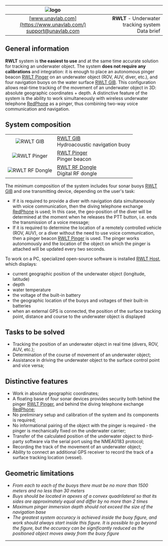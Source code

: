 | ![logo](https://ucnl.github.io/documentation/sm_logo.png) |  |
| :---: | ---: |
| [www.unavlab.com](https://www.unavlab.com/) <br/> [support@unavlab.com](mailto:support@unavlab.com) | **RWLT** - Underwater tracking system <br/> Data brief|

<div style="page-break-after: always;"></div>

## General information
**RWLT** system is **the easiest to use** and at the same time accurate solution for tracking an underwater object. The system **does not require any calibrations** and integration: it is enough to place an autonomous pinger beacon [RWLT Pinger](RWLT_Pinger_Specification_en.md) on an underwater object (ROV, AUV, diver, etc.), and four navigation buoys on the water surface [RWLT GIB](RWLT_GIB_Specification_en.md). This configuration allows real-time tracking of the movement of an underwater object in 3D: absolute geographic coordinates + depth.
A distinctive feature of the system is the ability to work simultaneously with wireless underwater telephone [RedPhone](https://docs.unavlab.com/documentation/EN/RedPhone/RedPhone_Specification_en.html) as a pinger, thus combining two-way voice communication and navigation.

<div style="page-break-after: always;"></div>

## System composition

|  |  |
| :---: | :--- |
| ![RWLT GIB](https://ucnl.github.io/documentation/RWLT_GIB.png) | [RWLT GIB](RWLT_GIB_Specification_en.md) <br/> Hydroacoustic navigation buoy |
| ![RWLT Pinger](https://ucnl.github.io/documentation/RWLT_Pinger.png) | [RWLT Pinger](RWLT_Pinger_Specification_en.md) <br/> Pinger beacon |
| ![RWLT RF Dongle](https://ucnl.github.io/documentation/RWLT_RF_Dongle.png) | [RWLT RF Dongle](RWLT_RF_Dongle_Specification_en.md) <br/> Digital RF dongle |

The minimum composition of the system includes four sonar buoys [RWLT GIB](RWLT_GIB_Specification_en.md) and one transmitting device, depending on the user's task:
* If it is required to provide a diver with navigation data simultaneously with voice communication, then the diving telephone exchange [RedPhone](https://docs.unavlab.com/documentation/EN/RedPhone/RedPhone_Specification_en.html) is used; In this case, the geo-position of the diver will be determined at the moment when he releases the PTT button, i.e. ends the transmission of a voice message;
* If it is required to determine the location of a remotely controlled vehicle (ROV, AUV), or a diver without the need to use voice communication, then a pinger beacon [RWLT Pinger](RWLT_Pinger_Specification_en.md) is used. The pinger works autonomously and the location of the object on which the pinger is attached will be updated every two seconds.

To work on a PC, specialized open-source software is installed [RWLT Host](https://github.com/ucnl/RWLT_Host), which displays:
- current geographic position of the underwater object (longitude, latitude)
- depth
- water temperature
- the voltage of the built-in battery
- the geographic location of the buoys and voltages of their built-in batteries
- when an external GPS is connected, the position of the surface tracking point, distance and course to the underwater object is displayed

<div style="page-break-after: always;"></div>

## Tasks to be solved
* Tracking the position of an underwater object in real time (divers, ROV, AUV, etc.);
* Determination of the course of movement of an underwater object;
* Assistance in driving the underwater object to the surface control point and vice versa;

<div style="page-break-after: always;"></div>

## Distinctive features
* Work in absolute geographic coordinates;
* A floating base of four sonar devices provides security both behind the pinger [RWLT Pinger](RWLT_Pinger_Specification_en.md), and behind the diving telephone exchange [RedPhone](https://docs.unavlab.com/documentation/EN/RedPhone/RedPhone_Specification_en.html);
* No preliminary setup and calibration of the system and its components is required;
* No informational pairing of the object with the pinger is required - the pinger is mechanically fixed on the underwater carrier;
* Transfer of the calculated position of the underwater object to third-party software via the serial port using the NMEA0183 protocol;
* Recording the track of the movement of an underwater object;
* Ability to connect an additional GPS receiver to record the track of a surface tracking location (vessel).

<div style="page-break-after: always;"></div>

## Geometric limitations
* _From each to each of the buoys there must be no more than 1500 meters and no less than 30 meters_
* _Buys should be located in apexes of a convex quadrilateral so that its sides are approximately equal and differ by no more than 2 times_
* _Maximum pinger immersion depth should not exceed the size of the navigation base_
* _The greatest system accuracy is achieved inside the buoy figure, and work should always start inside this figure. It is possible to go beyond the figure, but the accuracy can be significantly reduced as the positioned object moves away from the buoy figure_

<div style="page-break-after: always;"></div>

_________  

